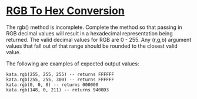 # [RGB To Hex Conversion](https://www.codewars.com/kata/513e08acc600c94f01000001)

The rgb() method is incomplete. Complete the method so that passing in RGB decimal values will result in a hexadecimal representation being returned. The valid decimal values for RGB are 0 - 255. Any (r,g,b) argument values that fall out of that range should be rounded to the closest valid value.

The following are examples of expected output values:

```
kata.rgb(255, 255, 255) -- returns FFFFFF
kata.rgb(255, 255, 300) -- returns FFFFFF
kata.rgb(0, 0, 0) -- returns 000000
kata.rgb(148, 0, 211) -- returns 9400D3
```